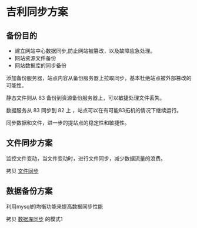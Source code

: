 # 吉利同步方案

## 备份目的

* 建立网站中心数据同步,防止网站被篡改，以及故障应急处理。
* 网站资源文件备份
* 网站数据库的同步备份

添加备份服务器，站点内容从备份服务器上拉取同步，基本杜绝站点被外部篡改的可能性。

静态文件则从 83 备份到资源备份服务器上，可以敏捷处理文件丢失。

数据服务从 83 同步到 82 上 ，站点可以在有可能83拓机的情况下继续运行。

 同步数据和文件，进一步的提站点的稳定性和敏捷性。

## 文件同步方案

监控文件变动，当文件变动时，进行文件同步，减少数据流量的浪费。


拷贝 [文件同步](rsync) 


## 数据备份方案

利用mysql的均衡功能来提高数据同步性能

拷贝 [数据库同步](mysql-master-slave) 的模式1
